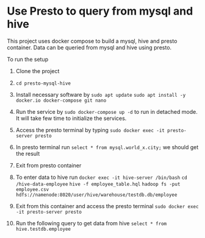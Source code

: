 # Use Presto to query from mysql and hive

This project uses docker compose to build a mysql, hive and presto container. Data can be queried from mysql and hive using presto.

To run the setup

1. Clone the project
2. `cd presto-mysql-hive`
3. Install necessary software by 
`sudo apt update`
`sudo apt install -y docker.io docker-compose git nano`

4. Run the service by 
`sudo docker-compose up -d`
to run in detached mode. It will take few time to initialize the services.

5. Access the presto terminal by typing
`sudo docker exec -it presto-server presto`

6. In presto terminal run
`select * from mysql.world_x.city;`
we should get the result

7. Exit from presto container

8. To enter data to hive run
`docker exec -it hive-server /bin/bash`
`cd /hive-data-employee`
`hive -f employee_table.hql`
`hadoop fs -put employee.csv hdfs://namenode:8020/user/hive/warehouse/testdb.db/employee`

9. Exit from this container and access the presto terminal 
`sudo docker exec -it presto-server presto`


10. Run the following query to get data from hive
`select * from hive.testdb.employee`

